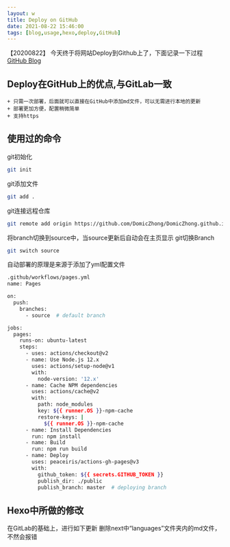 ```yaml
---
layout: w
title: Deploy on GitHub
date: 2021-08-22 15:46:00
tags: [blog,usage,hexo,deploy,GitHub]
---
```


【20200822】
今天终于将网站Deploy到Github上了，下面记录一下过程
[GitHub Blog](https://domiczhong.github.io/)

<!-- more -->

## Deploy在GitHub上的优点,与GitLab一致
    + 只需一次部署，后面就可以直接在GitHub中添加md文件，可以无需进行本地的更新
    + 部署更加方便，配置稍微简单
    + 支持https

## 使用过的命令

git初始化
``` bash
git init
```

git添加文件
``` bash
git add .
```

git连接远程仓库
``` bash
git remote add origin https://github.com/DomicZhong/DomicZhong.github.io.git
```

将branch切换到source中，当source更新后自动会在主页显示
git切换Branch
``` bash
git switch source
```

自动部署的原理是来源于添加了yml配置文件
``` bash
.github/workflows/pages.yml
name: Pages

on:
  push:
    branches:
      - source  # default branch

jobs:
  pages:
    runs-on: ubuntu-latest
    steps:
      - uses: actions/checkout@v2
      - name: Use Node.js 12.x
        uses: actions/setup-node@v1
        with:
          node-version: '12.x'
      - name: Cache NPM dependencies
        uses: actions/cache@v2
        with:
          path: node_modules
          key: ${{ runner.OS }}-npm-cache
          restore-keys: |
            ${{ runner.OS }}-npm-cache
      - name: Install Dependencies
        run: npm install
      - name: Build
        run: npm run build
      - name: Deploy
        uses: peaceiris/actions-gh-pages@v3
        with:
          github_token: ${{ secrets.GITHUB_TOKEN }}
          publish_dir: ./public
          publish_branch: master  # deploying branch
```


## Hexo中所做的修改

在GitLab的基础上，进行如下更新
删除next中“languages”文件夹内的md文件，不然会报错



